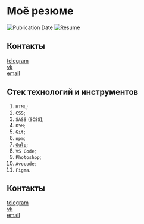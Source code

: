 # Моё резюме
![Publication Date](https://img.shields.io/static/v1?label=Release%20Date&message=21.08.2019&color=brightgreen&style=flat-square)
![Resume](https://img.shields.io/static/v1?label=Резюме&message=HTML-верстальщик&color=brightgreen&style=flat-square)

## Контакты
[telegram](https://t.me/holiden)  
[vk](https://vk.com/holiden)  
[email](holideny@gmail.com)

## Стек технологий и инструментов
1. `HTML`;
2. `CSS`;
3. `SASS` (`SCSS`);
4. `БЭМ`;
5. `Git`;
6. `npm`;
7. [`Gulp`](https://github.com/Holiden/Template);
8. `VS Code`;
9. `Photoshop`;
10. `Avocode`;
11. `Figma`.

## Контакты
[telegram](https://t.me/holiden)  
[vk](https://vk.com/holiden)  
[email](holideny@gmail.com)
